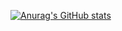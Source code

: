 [![Anurag's GitHub stats](https://github-readme-stats.vercel.app/api?username=yangjumi)](https://github.com/anuraghazra/github-readme-stats)
